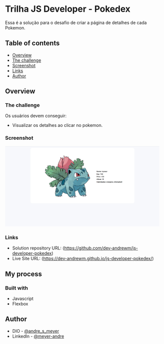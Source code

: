 # Trilha JS Developer - Pokedex

Essa é a solução para o desafio de criar a página de detalhes de cada Pokemon.

## Table of contents

- [Overview](#overview)
- [The challenge](#the-challenge)
- [Screenshot](#screenshot)
- [Links](#links)
- [Author](#author)

## Overview

### The challenge

Os usuários devem conseguir:

- Visualizar os detalhes ao clicar no pokemon.

### Screenshot

![](screenshot/pokemon_details.jpg)

### Links

- Solution repository URL: (https://github.com/dev-andrewm/js-developer-pokedex)
- Live Site URL: (https://dev-andrewm.github.io/js-developer-pokedex/)

## My process

### Built with

- Javascript
- Flexbox

## Author

- DIO - [@andre_s_meyer](https://web.dio.me/users/andre_s_meyer)
- LinkedIn - [@meyer-andre](https://www.linkedin.com/in/meyer-andre)

